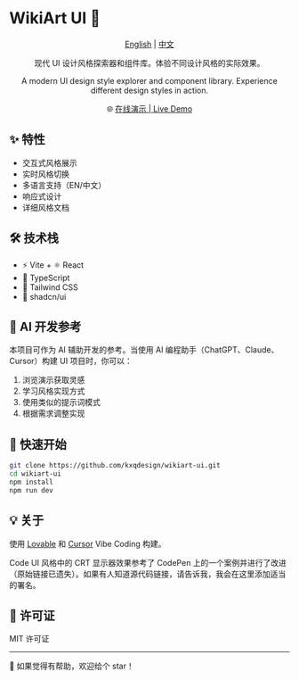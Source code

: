 # WikiArt UI 🎨

<div align="center">

[English](./README.md) | [中文](./README.zh-CN.md)

现代 UI 设计风格探索器和组件库。体验不同设计风格的实际效果。

A modern UI design style explorer and component library. Experience different design styles in action.

🌐 [在线演示 | Live Demo](https://wikiart-ui.lovable.app)

</div>

## ✨ 特性

- 交互式风格展示
- 实时风格切换
- 多语言支持（EN/中文）
- 响应式设计
- 详细风格文档

## 🛠️ 技术栈

- ⚡ Vite + ⚛️ React
- 📝 TypeScript
- 🎨 Tailwind CSS
- 🧩 shadcn/ui

## 🤖 AI 开发参考

本项目可作为 AI 辅助开发的参考。当使用 AI 编程助手（ChatGPT、Claude、Cursor）构建 UI 项目时，你可以：

1. 浏览演示获取灵感
2. 学习风格实现方式
3. 使用类似的提示词模式
4. 根据需求调整实现

## 🚀 快速开始

```bash
git clone https://github.com/kxqdesign/wikiart-ui.git
cd wikiart-ui
npm install
npm run dev
```

## 💡 关于

使用 [Lovable](https://lovable.dev) 和 [Cursor](https://cursor.sh/) Vibe Coding 构建。

Code UI 风格中的 CRT 显示器效果参考了 CodePen 上的一个案例并进行了改进（原始链接已遗失）。如果有人知道源代码链接，请告诉我，我会在这里添加适当的署名。

## 📜 许可证

MIT 许可证

---

🌟 如果觉得有帮助，欢迎给个 star！
